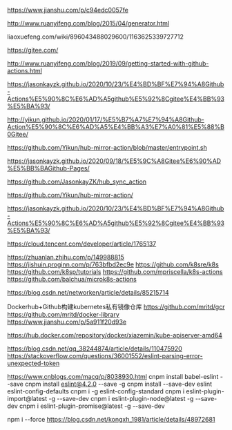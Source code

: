 https://www.jianshu.com/p/c94edc0057fe

http://www.ruanyifeng.com/blog/2015/04/generator.html


liaoxuefeng.com/wiki/896043488029600/1163625339727712

https://gitee.com/

http://www.ruanyifeng.com/blog/2019/09/getting-started-with-github-actions.html

https://jasonkayzk.github.io/2020/10/23/%E4%BD%BF%E7%94%A8Github-Actions%E5%90%8C%E6%AD%A5github%E5%92%8Cgitee%E4%BB%93%E5%BA%93/

http://yikun.github.io/2020/01/17/%E5%B7%A7%E7%94%A8Github-Action%E5%90%8C%E6%AD%A5%E4%BB%A3%E7%A0%81%E5%88%B0Gitee/

https://github.com/Yikun/hub-mirror-action/blob/master/entrypoint.sh

https://jasonkayzk.github.io/2020/09/18/%E5%9C%A8Gitee%E6%90%AD%E5%BB%BAGithub-Pages/

https://github.com/JasonkayZK/hub_sync_action

https://github.com/Yikun/hub-mirror-action/

https://jasonkayzk.github.io/2020/10/23/%E4%BD%BF%E7%94%A8Github-Actions%E5%90%8C%E6%AD%A5github%E5%92%8Cgitee%E4%BB%93%E5%BA%93/

https://cloud.tencent.com/developer/article/1765137


https://zhuanlan.zhihu.com/p/149988815
https://jishuin.proginn.com/p/763bfbd2ec9e
https://github.com/k8sre/k8s
https://github.com/k8sp/tutorials
https://github.com/mpriscella/k8s-actions
https://github.com/balchua/microk8s-actions

https://blog.csdn.net/networken/article/details/85215714


Dockerhub+Github构建kubernetes私有镜像仓库
https://github.com/mritd/gcr
https://github.com/mritd/docker-library
https://www.jianshu.com/p/5a911f20d93e

https://hub.docker.com/repository/docker/xiazemin/kube-apiserver-amd64

https://blog.csdn.net/qq_38244874/article/details/110475920
https://stackoverflow.com/questions/36001552/eslint-parsing-error-unexpected-token

https://www.cnblogs.com/macq/p/8038930.html
cnpm install babel-eslint --save
cnpm install eslint@4.2.0 --save -g 
cnpm install --save-dev eslint eslint-config-defaults
cnpm i -g eslint-config-standard
cnpm i eslint-plugin-import@latest -g --save-dev
cnpm i eslint-plugin-node@latest -g --save-dev
cnpm i eslint-plugin-promise@latest -g  --save-dev

 npm i --force
 https://blog.csdn.net/kongxh_1981/article/details/48972681
